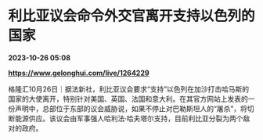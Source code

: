 # 利比亚议会命令外交官离开支持以色列的国家

**2023-10-26 05:08**

**https://www.gelonghui.com/live/1264229**

格隆汇10月26日｜据法新社，利比亚议会要求“支持”以色列在加沙打击哈马斯的国家的大使离开，特别针对美国、英国、法国和意大利。在其官方网站上发表的一份声明中，总部位于东部的议会威胁说，如果不停止对巴勒斯坦人的“屠杀”，将切断能源供应。该议会由军事强人哈利法·哈夫塔尔支持，目前利比亚分裂为两个敌对的政府。